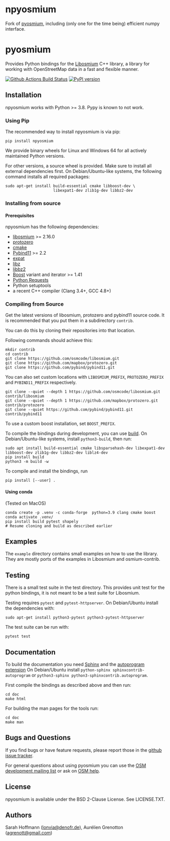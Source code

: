 # npyosmium

Fork of [pyosmium](https://github.com/osmcode/pyosmium), including (only one for the time being) efficient numpy interface.

# pyosmium

Provides Python bindings for the [Libosmium](https://github.com/osmcode/libosmium) C++
library, a library for working with OpenStreetMap data in a fast and flexible
manner.

[![Github Actions Build Status](https://github.com/agrenott/npyosmium/workflows/CI/badge.svg)](https://github.com/agrenott/nyosmium/actions?query=workflow%3ACI)
[![PyPI version](https://badge.fury.io/py/npyosmium.svg)](https://badge.fury.io/py/npyosmium)

## Installation

npyosmium works with Python >= 3.8. Pypy is known to not work.

### Using Pip

The recommended way to install npyosmium is via pip:

    pip install npyosmium

We provide binary wheels for Linux and Windows 64 for all actively
maintained Python versions.

For other versions, a source wheel is provided. Make sure to install all
external dependencies first. On Debian/Ubuntu-like systems, the following
command installs all required packages:

    sudo apt-get install build-essential cmake libboost-dev \
                         libexpat1-dev zlib1g-dev libbz2-dev


### Installing from source

#### Prerequisites

npyosmium has the following dependencies:

 * [libosmium](https://github.com/osmcode/libosmium) >= 2.16.0
 * [protozero](https://github.com/mapbox/protozero)
 * [cmake](https://cmake.org/)
 * [Pybind11](https://github.com/pybind/pybind11) >= 2.2
 * [expat](https://libexpat.github.io/)
 * [libz](https://www.zlib.net/)
 * [libbz2](https://www.sourceware.org/bzip2/)
 * [Boost](https://www.boost.org/) variant and iterator >= 1.41
 * [Python Requests](https://docs.python-requests.org/en/master/)
 * Python setuptools
 * a recent C++ compiler (Clang 3.4+, GCC 4.8+)

### Compiling from Source

Get the latest versions of libosmium, protozero and pybind11 source code. It is
recommended that you put them in a subdirectory `contrib`. 

You can do this by cloning their repositories into that location.

Following commands should achieve this:

```
mkdir contrib
cd contrib
git clone https://github.com/osmcode/libosmium.git
git clone https://github.com/mapbox/protozero.git
git clone https://github.com/pybind/pybind11.git
```

You can also set custom locations with `LIBOSMIUM_PREFIX`, `PROTOZERO_PREFIX` and
`PYBIND11_PREFIX` respectively.

```
git clone --quiet --depth 1 https://github.com/osmcode/libosmium.git contrib/libosmium
git clone --quiet --depth 1 https://github.com/mapbox/protozero.git contrib/protozero
git clone --quiet https://github.com/pybind/pybind11.git contrib/pybind11
```

To use a custom boost installation, set `BOOST_PREFIX`.

To compile the bindings during development, you can use
[build](https://pypa-build.readthedocs.io/en/stable/).
On Debian/Ubuntu-like systems, install `python3-build`, then
run:

```
sudo apt install build-essential cmake libsparsehash-dev libexpat1-dev libboost-dev zlib1g-dev libbz2-dev liblz4-dev
pip install build
python3 -m build -w
```

To compile and install the bindings, run

    pip install [--user] .

#### Using conda

(Tested on MacOS)
```
conda create -p .venv -c conda-forge  python=3.9 clang cmake boost
conda activate .venv/
pip install build pytest shapely
# Resume cloning and build as described earlier
```

## Examples

The `example` directory contains small examples on how to use the library.
They are mostly ports of the examples in Libosmium and osmium-contrib.


## Testing

There is a small test suite in the test directory. This provides unit
test for the python bindings, it is not meant to be a test suite for Libosmium.

Testing requires `pytest` and `pytest-httpserver`. On Debian/Ubuntu install
the dependencies with:

    sudo apt-get install python3-pytest python3-pytest-httpserver

The test suite can be run with:

    pytest test


## Documentation

To build the documentation you need [Sphinx](http://sphinx-doc.org/)
and the [autoprogram extension](https://pythonhosted.org/sphinxcontrib-autoprogram/)
On Debian/Ubuntu install `python-sphinx sphinxcontrib-autoprogram`
or `python3-sphinx python3-sphinxcontrib.autoprogram`.

First compile the bindings as described above and then run:

    cd doc
    make html

For building the man pages for the tools run:

    cd doc
    make man

## Bugs and Questions

If you find bugs or have feature requests, please report those in the
[github issue tracker](https://github.com/agrenott/npyosmium/issues/).

For general questions about using pyosmium you can use the
[OSM development mailing list](https://lists.openstreetmap.org/listinfo/dev)
or ask on [OSM help](https://help.openstreetmap.org/).

## License

npyosmium is available under the BSD 2-Clause License. See LICENSE.TXT.

## Authors

Sarah Hoffmann (lonvia@denofr.de), Aurélien Grenotton (agrenott@gmail.com)
